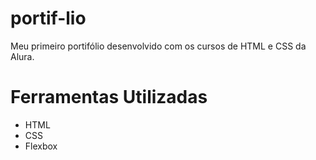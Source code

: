 # portif-lio
Meu primeiro portifólio desenvolvido com os cursos de HTML e CSS da Alura.
# Ferramentas Utilizadas
- HTML
- CSS
- Flexbox
